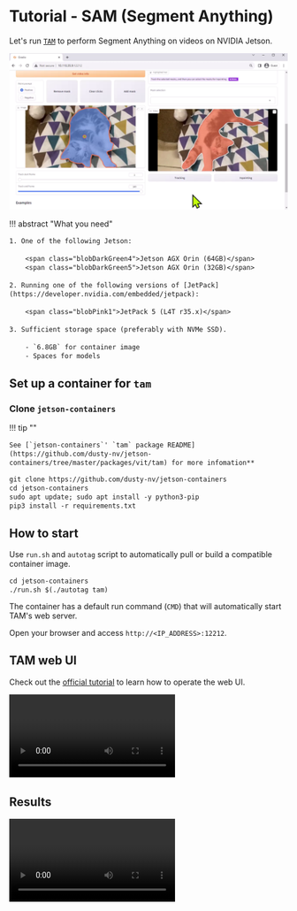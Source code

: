 # Tutorial - SAM (Segment Anything)

Let's run [`TAM`](https://github.com/gaomingqi/Track-Anything) to perform Segment Anything on videos on NVIDIA Jetson.

![](./images/TAM_screenshot_cat.png)

!!! abstract "What you need"

    1. One of the following Jetson:

        <span class="blobDarkGreen4">Jetson AGX Orin (64GB)</span>
        <span class="blobDarkGreen5">Jetson AGX Orin (32GB)</span>

    2. Running one of the following versions of [JetPack](https://developer.nvidia.com/embedded/jetpack):

        <span class="blobPink1">JetPack 5 (L4T r35.x)</span>

    3. Sufficient storage space (preferably with NVMe SSD).

        - `6.8GB` for container image
        - Spaces for models
 
## Set up a container for `tam`

### Clone `jetson-containers`

!!! tip ""

    See [`jetson-containers`' `tam` package README](https://github.com/dusty-nv/jetson-containers/tree/master/packages/vit/tam) for more infomation**

```
git clone https://github.com/dusty-nv/jetson-containers
cd jetson-containers
sudo apt update; sudo apt install -y python3-pip
pip3 install -r requirements.txt
```

## How to start

Use `run.sh` and `autotag` script to automatically pull or build a compatible container image.

```
cd jetson-containers
./run.sh $(./autotag tam)
```

The container has a default run command (`CMD`) that will automatically start TAM's web server.

Open your browser and access `http://<IP_ADDRESS>:12212`.

## TAM web UI

Check out the [official tutorial](https://github.com/gaomingqi/Track-Anything/blob/master/doc/tutorials.md) to learn how to operate the web UI.

<video controls>
<source src="./images/TAM_screencast_cat_720p-80pcnt.mp4" type="video/mp4">
</video>

## Results

<video controls autoplay>
<source src="./images/TAM_15s_1080p.mp4" type="video/mp4">
</video>